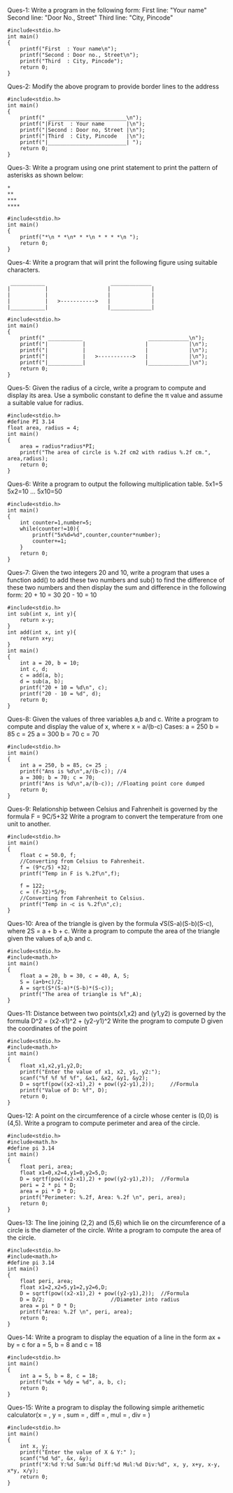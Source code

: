 Ques-1: Write a program in the following form:
First line: "Your name"
Second line: "Door No., Street" 
Third line: "City, Pincode"
```
#include<stdio.h>
int main()
{
    printf("First  : Your name\n");
    printf("Second : Door no., Street\n");
    printf("Third  : City, Pincode");
    return 0;
}
```
Ques-2: Modify the above program to provide border lines to the address
```
#include<stdio.h>
int main()
{
    printf(" _________________________\n");
    printf("|First  : Your name       |\n");
    printf("|Second : Door no, Street |\n");
    printf("|Third  : City, Pincode   |\n");
    printf("|_________________________| ");
    return 0;
}
```
Ques-3: Write a program using one print statement to print the pattern of asterisks as shown below:
```
*
**
***
****
```
```
#include<stdio.h>
int main()
{
    printf("*\n * *\n* * *\n * * * *\n ");
    return 0;
}
```
Ques-4: Write a program that will print the following figure using suitable characters.
```
 ___________                     _____________
|           |                   |             |
|           |                   |             |
|           |   >----------->   |             |
|___________|                   |_____________|
```
```
#include<stdio.h>
int main()
{
    printf(" ___________                     _____________\n");
    printf("|           |                   |             |\n");
    printf("|           |                   |             |\n");
    printf("|           |   >----------->   |             |\n");
    printf("|___________|                   |_____________|\n");
    return 0;
}
```
Ques-5: Given the radius of a circle, write a program to compute and display its area. Use a symbolic constant to define the π value and assume a suitable value for radius. 
```
#include<stdio.h>
#define PI 3.14
float area, radius = 4;
int main()
{
    area = radius*radius*PI;
    printf("The area of circle is %.2f cm2 with radius %.2f cm.", area,radius);
    return 0;
}
```
Ques-6: Write a program to output the following multiplication table.
5x1=5
5x2=10
...
5x10=50
```
#include<stdio.h>
int main()
{
	int counter=1,number=5;
	while(counter!=10){
		printf("5x%d=%d",counter,counter*number);
		counter+=1;
	}
	return 0;
}
```
Ques-7: Given the two integers 20 and 10, write a program that uses a function add() to add these two numbers and sub()	to find the difference of these two numbers and then display the sum and difference in the following form:
20 + 10 = 30
20 - 10 = 10 
```
#include<stdio.h>
int sub(int x, int y){
	return x-y;
}
int add(int x, int y){
	return x+y;
}
int main()
{
	int a = 20, b = 10;
	int c, d;
	c = add(a, b);
	d = sub(a, b);
	printf("20 + 10 = %d\n", c);
	printf("20 - 10 = %d", d);
	return 0;
}
```
Ques-8: Given the values of three variables a,b and c. Write a program to compute and display the value of x, where
x = a/(b-c)
Cases: a = 250 b = 85 c = 25
       a = 300 b = 70 c = 70
```
#include<stdio.h>
int main()
{
	int a = 250, b = 85, c= 25 ;
	printf("Ans is %d\n",a/(b-c)); //4
	a = 300; b = 70; c = 70;
	printf("Ans is %d\n",a/(b-c)); //Floating point core dumped
	return 0;
}
```
Ques-9: Relationship between Celsius and Fahrenheit is governed by the formula F = 9C/5+32
Write a program to convert the temperature from one unit to another.
```
#include<stdio.h>
int main()
{
	float c = 50.0, f;
	//Converting from Celsius to Fahrenheit.
	f = (9*c/5) +32;
	printf("Temp in F is %.2f\n",f);

	f = 122;
	c = (f-32)*5/9;
	//Converting from Fahrenheit to Celsius.
	printf("Temp in ॰c is %.2f\n",c);
}
```
Ques-10: Area of the triangle is given by the formula √S(S-a)(S-b)(S-c), where 2S = a + b + c.
Write a program to compute the area of the triangle given the values of a,b and c.
```
#include<stdio.h>
#include<math.h>
int main()
{
    float a = 20, b = 30, c = 40, A, S;
    S = (a+b+c)/2;
    A = sqrt(S*(S-a)*(S-b)*(S-c));
    printf("The area of triangle is %f",A);
}
```
Ques-11: Distance between two points(x1,x2) and (y1,y2) is governed by the formula D^2 = (x2-x1)^2 + (y2-y1)^2
Write the program to compute D given the coordinates of the point
```
#include<stdio.h>
#include<math.h>
int main()
{ 
	float x1,x2,y1,y2,D;
	printf("Enter the value of x1, x2, y1, y2:");
	scanf("%f %f %f %f", &x1, &x2, &y1, &y2);
	D = sqrtf(pow((x2-x1),2) + pow((y2-y1),2));   	//Formula
	printf("Value of D: %f", D);
	return 0;
}
```
Ques-12: A point on the circumference of a circle whose center is (0,0) is (4,5). Write a program to compute perimeter and area of the circle.
```
#include<stdio.h>
#include<math.h>
#define pi 3.14
int main()
{ 
	float peri, area;
	float x1=0,x2=4,y1=0,y2=5,D;
	D = sqrtf(pow((x2-x1),2) + pow((y2-y1),2));  //Formula
	peri = 2 * pi * D;
	area = pi * D * D;
	printf("Perimeter: %.2f, Area: %.2f \n", peri, area);
	return 0;
}
```
Ques-13: The line joining (2,2) and (5,6) which lie on the circumference of a circle is the diameter of the circle. Write a program to compute the area of the circle. 
```
#include<stdio.h>
#include<math.h>
#define pi 3.14
int main()
{ 
	float peri, area;
	float x1=2,x2=5,y1=2,y2=6,D;
	D = sqrtf(pow((x2-x1),2) + pow((y2-y1),2));  //Formula
	D = D/2; 				     //Diameter into radius
	area = pi * D * D;
	printf("Area: %.2f \n", peri, area);
	return 0;
}
```
Ques-14: Write a program to display the equation of a line in the form ax + by = c for a = 5, b = 8 and c = 18
```
#include<stdio.h>
int main()
{
	int a = 5, b = 8, c = 18;
	printf("%dx + %dy = %d", a, b, c);
	return 0;
}
```
Ques-15: Write a program to display the following simple arithemetic calculator(x = , y = , sum = , diff = , mul = , div = )
```
#include<stdio.h>
int main()
{
	int x, y;
	printf("Enter the value of X & Y:" );
	scanf("%d %d", &x, &y);
	printf("X:%d Y:%d Sum:%d Diff:%d Mul:%d Div:%d", x, y, x+y, x-y, x*y, x/y);
	return 0;
}
```


